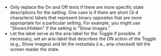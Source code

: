- Only replace the On and Off texts if there are more specific state descriptions for the setting. One case is if there are short (3-4 characters) labels that represent binary opposites that are more appropriate for a particular setting. For example, you might use "Shown/Hidden" if the setting is "Show images."
- Let the label serve as the aria-label for the Toggle if possible. If necessary, set an aria-label that describes the ON action of the Toggle (e.g., Show images) and let the metadata (i.e., aria-checked) tell the screen reader the state.

